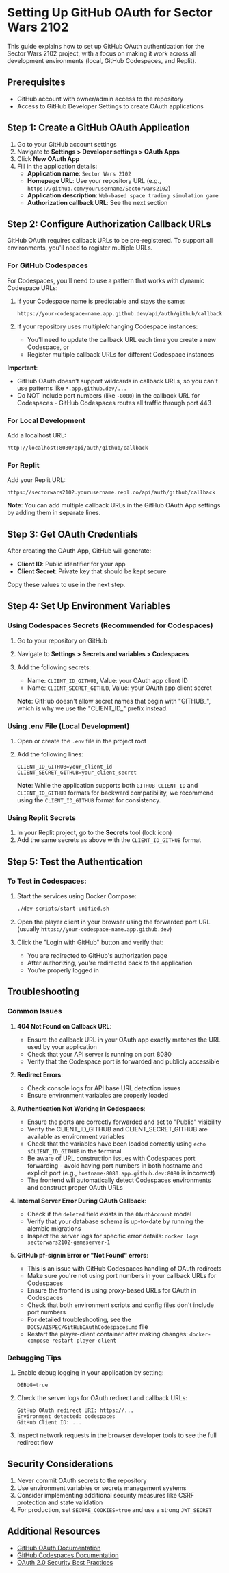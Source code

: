 # Setting Up GitHub OAuth for Sector Wars 2102

This guide explains how to set up GitHub OAuth authentication for the Sector Wars 2102 project, with a focus on making it work across all development environments (local, GitHub Codespaces, and Replit).

## Prerequisites

- GitHub account with owner/admin access to the repository
- Access to GitHub Developer Settings to create OAuth applications

## Step 1: Create a GitHub OAuth Application

1. Go to your GitHub account settings
2. Navigate to **Settings > Developer settings > OAuth Apps**
3. Click **New OAuth App**
4. Fill in the application details:
   - **Application name**: `Sector Wars 2102`
   - **Homepage URL**: Use your repository URL (e.g., `https://github.com/yourusername/Sectorwars2102`)
   - **Application description**: `Web-based space trading simulation game`
   - **Authorization callback URL**: See the next section

## Step 2: Configure Authorization Callback URLs

GitHub OAuth requires callback URLs to be pre-registered. To support all environments, you'll need to register multiple URLs.

### For GitHub Codespaces

For Codespaces, you'll need to use a pattern that works with dynamic Codespace URLs:

1. If your Codespace name is predictable and stays the same:
   ```
   https://your-codespace-name.app.github.dev/api/auth/github/callback
   ```

2. If your repository uses multiple/changing Codespace instances:
   - You'll need to update the callback URL each time you create a new Codespace, or
   - Register multiple callback URLs for different Codespace instances

**Important**:
- GitHub OAuth doesn't support wildcards in callback URLs, so you can't use patterns like `*.app.github.dev/...`
- Do NOT include port numbers (like `-8080`) in the callback URL for Codespaces - GitHub Codespaces routes all traffic through port 443

### For Local Development

Add a localhost URL:
```
http://localhost:8080/api/auth/github/callback
```

### For Replit

Add your Replit URL:
```
https://sectorwars2102.yourusername.repl.co/api/auth/github/callback
```

**Note**: You can add multiple callback URLs in the GitHub OAuth App settings by adding them in separate lines.

## Step 3: Get OAuth Credentials

After creating the OAuth App, GitHub will generate:

- **Client ID**: Public identifier for your app
- **Client Secret**: Private key that should be kept secure

Copy these values to use in the next step.

## Step 4: Set Up Environment Variables

### Using Codespaces Secrets (Recommended for Codespaces)

1. Go to your repository on GitHub
2. Navigate to **Settings > Secrets and variables > Codespaces**
3. Add the following secrets:
   - Name: `CLIENT_ID_GITHUB`, Value: your OAuth app client ID
   - Name: `CLIENT_SECRET_GITHUB`, Value: your OAuth app client secret

   **Note**: GitHub doesn't allow secret names that begin with "GITHUB_", which is why we use the "CLIENT_ID_" prefix instead.

### Using .env File (Local Development)

1. Open or create the `.env` file in the project root
2. Add the following lines:
   ```
   CLIENT_ID_GITHUB=your_client_id
   CLIENT_SECRET_GITHUB=your_client_secret
   ```

   **Note**: While the application supports both `GITHUB_CLIENT_ID` and `CLIENT_ID_GITHUB` formats for backward compatibility, we recommend using the `CLIENT_ID_GITHUB` format for consistency.

### Using Replit Secrets

1. In your Replit project, go to the **Secrets** tool (lock icon)
2. Add the same secrets as above with the `CLIENT_ID_GITHUB` format

## Step 5: Test the Authentication

### To Test in Codespaces:

1. Start the services using Docker Compose:
   ```bash
   ./dev-scripts/start-unified.sh
   ```

2. Open the player client in your browser using the forwarded port URL (usually `https://your-codespace-name.app.github.dev`)

3. Click the "Login with GitHub" button and verify that:
   - You are redirected to GitHub's authorization page
   - After authorizing, you're redirected back to the application
   - You're properly logged in

## Troubleshooting

### Common Issues

1. **404 Not Found on Callback URL**:
   - Ensure the callback URL in your OAuth app exactly matches the URL used by your application
   - Check that your API server is running on port 8080
   - Verify that the Codespace port is forwarded and publicly accessible

2. **Redirect Errors**:
   - Check console logs for API base URL detection issues
   - Ensure environment variables are properly loaded

3. **Authentication Not Working in Codespaces**:
   - Ensure the ports are correctly forwarded and set to "Public" visibility
   - Verify the CLIENT_ID_GITHUB and CLIENT_SECRET_GITHUB are available as environment variables
   - Check that the variables have been loaded correctly using `echo $CLIENT_ID_GITHUB` in the terminal
   - Be aware of URL construction issues with Codespaces port forwarding - avoid having port numbers in both hostname and explicit port (e.g., `hostname-8080.app.github.dev:8080` is incorrect)
   - The frontend will automatically detect Codespaces environments and construct proper OAuth URLs

4. **Internal Server Error During OAuth Callback**:
   - Check if the `deleted` field exists in the `OAuthAccount` model
   - Verify that your database schema is up-to-date by running the alembic migrations
   - Inspect the server logs for specific error details: `docker logs sectorwars2102-gameserver-1`

5. **GitHub pf-signin Error or "Not Found" errors**:
   - This is an issue with GitHub Codespaces handling of OAuth redirects
   - Make sure you're not using port numbers in your callback URLs for Codespaces
   - Ensure the frontend is using proxy-based URLs for OAuth in Codespaces
   - Check that both environment scripts and config files don't include port numbers
   - For detailed troubleshooting, see the `DOCS/AISPEC/GitHubOAuthCodespaces.md` file
   - Restart the player-client container after making changes: `docker-compose restart player-client`

### Debugging Tips

1. Enable debug logging in your application by setting:
   ```
   DEBUG=true
   ```

2. Check the server logs for OAuth redirect and callback URLs:
   ```
   GitHub OAuth redirect URI: https://...
   Environment detected: codespaces
   GitHub Client ID: ...
   ```

3. Inspect network requests in the browser developer tools to see the full redirect flow

## Security Considerations

1. Never commit OAuth secrets to the repository
2. Use environment variables or secrets management systems
3. Consider implementing additional security measures like CSRF protection and state validation
4. For production, set `SECURE_COOKIES=true` and use a strong `JWT_SECRET`

## Additional Resources

- [GitHub OAuth Documentation](https://docs.github.com/en/developers/apps/building-oauth-apps/authorizing-oauth-apps)
- [GitHub Codespaces Documentation](https://docs.github.com/en/codespaces)
- [OAuth 2.0 Security Best Practices](https://oauth.net/2/security-best-practices/)
